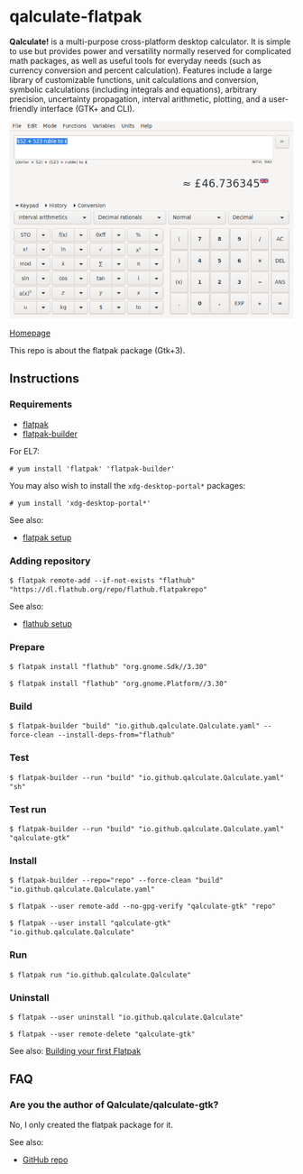 # qalculate-flatpak

**Qalculate!** is a multi-purpose cross-platform desktop calculator. It is simple to use but provides power and versatility normally reserved for complicated math packages, as well as useful tools for everyday needs (such as currency conversion and percent calculation). Features include a large library of customizable functions, unit calculations and conversion, symbolic calculations (including integrals and equations), arbitrary precision, uncertainty propagation, interval arithmetic, plotting, and a user-friendly interface (GTK+ and CLI).

![qalculate-flatpak screenshot](qalculate-flatpak.png)

[Homepage](http://qalculate.github.io)

This repo is about the flatpak package (Gtk+3).

## Instructions

### Requirements

* [flatpak](https://github.com/flatpak/flatpak)
* [flatpak-builder](https://github.com/flatpak/flatpak-builder)

For EL7:

```
# yum install 'flatpak' 'flatpak-builder'
```

You may also wish to install the `xdg-desktop-portal*` packages:

```
# yum install 'xdg-desktop-portal*'
```

See also:

* [flatpak setup](https://flatpak.org/setup)

### Adding repository

```
$ flatpak remote-add --if-not-exists "flathub" "https://dl.flathub.org/repo/flathub.flatpakrepo"
```

See also:

* [flathub setup](http://docs.flatpak.org/en/latest/using-flatpak.html#add-a-remote)

### Prepare

```
$ flatpak install "flathub" "org.gnome.Sdk//3.30"
```

```
$ flatpak install "flathub" "org.gnome.Platform//3.30"
```

### Build

```
$ flatpak-builder "build" "io.github.qalculate.Qalculate.yaml" --force-clean --install-deps-from="flathub"
```

### Test

```
$ flatpak-builder --run "build" "io.github.qalculate.Qalculate.yaml" "sh"
```

### Test run

```
$ flatpak-builder --run "build" "io.github.qalculate.Qalculate.yaml" "qalculate-gtk"
```

### Install

```
$ flatpak-builder --repo="repo" --force-clean "build" "io.github.qalculate.Qalculate.yaml"
```

```
$ flatpak --user remote-add --no-gpg-verify "qalculate-gtk" "repo"
```

```
$ flatpak --user install "qalculate-gtk" "io.github.qalculate.Qalculate"
```

### Run

```
$ flatpak run "io.github.qalculate.Qalculate"
```

### Uninstall

```
$ flatpak --user uninstall "io.github.qalculate.Qalculate"
```

```
$ flatpak --user remote-delete "qalculate-gtk"
```

See also: [Building your first Flatpak](http://docs.flatpak.org/en/latest/first-build.html)

## FAQ

### Are you the author of Qalculate/qalculate-gtk?

No, I only created the flatpak package for it.

See also:

* [GitHub repo](https://github.com/Qalculate/qalculate-gtk)

